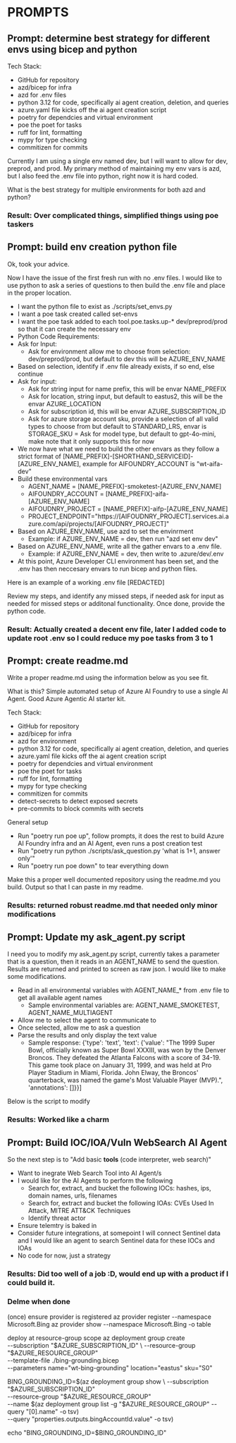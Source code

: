 # PROMPTS

## Prompt: determine best strategy for different envs using bicep and python

Tech Stack:
- GitHub for repository
- azd/bicep for infra
- azd for .env files
- python 3.12 for code, specifically ai agent creation, deletion, and queries
- azure.yaml file kicks off the ai agent creation script
- poetry for dependcies and virtual environment
- poe the poet for tasks
- ruff for lint, formatting
- mypy for type checking
- commitizen for commits

Currently I am using a single env named dev, but I will want to allow for dev, preprod, and prod. My primary method of maintaining my env vars is azd, but I also feed the .env file into python, right now it is hard coded. 

What is the best strategy for multiple environments for both azd and python?

### Result: Over complicated things, simplified things using poe taskers

## Prompt: build env creation python file

Ok, took your advice. 

Now I have the issue of the first fresh run with no .env files. I would like to use python to ask a series of questions to then build the .env file and place in the proper location. 

- I want the python file to exist as ./scripts/set_envs.py
- I want a poe task created called set-envs
- I want the poe task added to each tool.poe.tasks.up-* dev/preprod/prod so that it can create the necessary env
- Python Code Requirements:
- Ask for Input:
    - Ask for environment allow me to choose from selection: dev/preprod/prod, but default to dev this will be AZURE_ENV_NAME
- Based on selection, identify if .env file already exists, if so end, else continue
- Ask for input: 
    - Ask for string input for name prefix, this will be envar NAME_PREFIX
    - Ask for location, string input, but default to eastus2, this will be the envar AZURE_LOCATION
    - Ask for subscription id, this will be envar AZURE_SUBSCRIPTION_ID
    - Ask for azure storage account sku, provide a selection of all valid types to choose from but default to STANDARD_LRS, envar is STORAGE_SKU
    = Ask for model type, but default to gpt-4o-mini, make note that it only supports this for now
- We now have what we need to build the other envars as they follow a strict format of [NAME_PREFIX]-[SHORTHAND_SERVICEID]-[AZURE_ENV_NAME], example for AIFOUNDRY_ACCOUNT is "wt-aifa-dev"
- Build these environmental vars
    - AGENT_NAME = [NAME_PREFIX]-smoketest-[AZURE_ENV_NAME]
    - AIFOUNDRY_ACCOUNT = [NAME_PREFIX]-aifa-[AZURE_ENV_NAME]
    - AIFOUDNRY_PROJECT = [NAME_PREFIX]-aifp-[AZURE_ENV_NAME]
    - PROJECT_ENDPOINT="https://[AIFOUDNRY_PROJECT].services.ai.azure.com/api/projects/[AIFOUDNRY_PROJECT]"
- Based on AZURE_ENV_NAME, use azd to set the envinrment
    - Example: if AZURE_ENV_NAME = dev, then run "azd set env dev"
- Based on AZURE_ENV_NAME, write all the gather envars to a .env file. 
    - Example: if AZURE_ENV_NAME = dev, then write to .azure/dev/.env
- At this point, Azure Developer CLI environment has been set, and the .env has then neccesary envars to run bicep and python files. 

Here is an example of a working .env file
[REDACTED]

Review my steps, and identify any missed steps, if needed ask for input as needed for missed steps or additonal functionality. Once done, provide the python code.  

### Result: Actually created a decent env file, later I added code to update root .env so I could reduce my poe tasks from 3 to 1

## Prompt: create readme.md

Write a proper readme.md using the information below as you see fit. 

What is this?
Simple automated setup of Azure AI Foundry to use a single AI Agent. Good Azure Agentic AI starter kit.

Tech Stack:
- GitHub for repository
- azd/bicep for infra
- azd for environment 
- python 3.12 for code, specifically ai agent creation, deletion, and queries
- azure.yaml file kicks off the ai agent creation script
- poetry for dependcies and virtual environment
- poe the poet for tasks
- ruff for lint, formatting
- mypy for type checking
- commitizen for commits
- detect-secrets to detect exposed secrets
- pre-commits to block commits with secrets

General setup
- Run "poetry run poe up", follow prompts, it does the rest to build Azure AI Foundry infra and an AI Agent, even runs a post creation test
- Run "poetry run python ./scripts/ask_question.py 'what is 1+1, answer only'"
- Run "poetry run poe down" to tear everything down

Make this a proper well documented repository using the readme.md you build. Output so that I can paste in my readme. 

### Results: returned robust readme.md that needed only minor modifications

## Prompt: Update my ask_agent.py script

I need you to modify my ask_agent.py script, currently takes a parameter that is a question, then it reads in an AGENT_NAME to send the question. Results are returned and printed to screen as raw json. I would like to make some modifications. 

- Read in all environmental variables with AGENT_NAME_* from .env file to get all available agent names
    - Sample environmental variables are: AGENT_NAME_SMOKETEST, AGENT_NAME_MULTIAGENT
- Allow me to select the agent to communicate to
- Once selected, allow me to ask a question
- Parse the results and only display the text value
    - Sample response: {'type': 'text', 'text': {'value': "The 1999 Super Bowl, officially known as Super Bowl XXXIII, was won by the Denver Broncos. They defeated the Atlanta Falcons with a score of 34-19. This game took place on January 31, 1999, and was held at Pro Player Stadium in Miami, Florida. John Elway, the Broncos' quarterback, was named the game's Most Valuable Player (MVP).", 'annotations': []}}]

Below is the script to modify

### Results: Worked like a charm

## Prompt: Build IOC/IOA/Vuln WebSearch AI Agent

So the next step is to  "Add basic **tools** (code interpreter, web search)"

- Want to inegrate Web Search Tool into AI Agent/s
- I would like for the AI Agents to perform the following
    - Search for, extract, and bucket the following IOCs: hashes, ips, domain names, urls, filenames
    - Search for, extract and bucket the following IOAs: CVEs Used In Attack, MITRE ATT&CK Techniques
    - Identify threat actor
- Ensure telemtry is baked in
- Consider future integrations, at somepoint I will connect Sentinel data and I would like an agent to search Sentinel data for these IOCs and IOAs
- No code for now, just a strategy

### Results: Did too well of a job :D, would end up with a product if I could build it. 

### Delme when done


(once) ensure provider is registered
az provider register --namespace Microsoft.Bing
az provider show --namespace Microsoft.Bing -o table

deploy at resource-group scope
az deployment group create \
  --subscription "$AZURE_SUBSCRIPTION_ID" \
  --resource-group "$AZURE_RESOURCE_GROUP" \
  --template-file ./bing-grounding.bicep \
  --parameters name="wt-bing-grounding" location="eastus" sku="S0"

BING_GROUNDING_ID=$(az deployment group show \
  --subscription "$AZURE_SUBSCRIPTION_ID" \
  --resource-group "$AZURE_RESOURCE_GROUP" \
  --name $(az deployment group list -g "$AZURE_RESOURCE_GROUP" --query "[0].name" -o tsv) \
  --query "properties.outputs.bingAccountId.value" -o tsv)

echo "BING_GROUNDING_ID=$BING_GROUNDING_ID"


